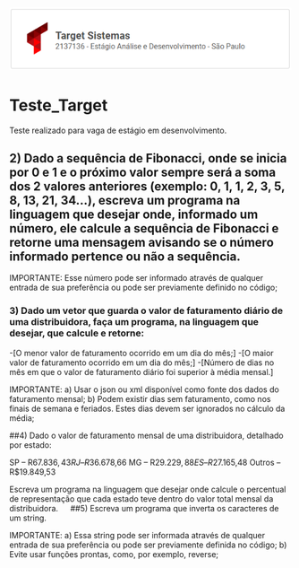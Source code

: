 <h1 align="left">
    <img src="https://github.com/LucasEPaduam/Teste_Target/blob/main/Target.PNG?raw=true"/> 
</h1>

# Teste_Target
Teste realizado para vaga de estágio em desenvolvimento.

## 2) Dado a sequência de Fibonacci, onde se inicia por 0 e 1 e o próximo valor sempre será a soma dos 2 valores anteriores (exemplo: 0, 1, 1, 2, 3, 5, 8, 13, 21, 34...), escreva um programa na linguagem que desejar onde, informado um número, ele calcule a sequência de Fibonacci e retorne uma mensagem avisando se o número informado pertence ou não a sequência.

IMPORTANTE:
Esse número pode ser informado através de qualquer entrada de sua preferência ou pode ser previamente definido no código;


### 3) Dado um vetor que guarda o valor de faturamento diário de uma distribuidora, faça um programa, na linguagem que desejar, que calcule e retorne:
-[O menor valor de faturamento ocorrido em um dia do mês;]
-[O maior valor de faturamento ocorrido em um dia do mês;]
-[Número de dias no mês em que o valor de faturamento diário foi superior à média mensal.]

IMPORTANTE:
a) Usar o json ou xml disponível como fonte dos dados do faturamento mensal;
b) Podem existir dias sem faturamento, como nos finais de semana e feriados. Estes dias devem ser ignorados no cálculo da média;


##4) Dado o valor de faturamento mensal de uma distribuidora, detalhado por estado:

SP – R$67.836,43
RJ – R$36.678,66
MG – R$29.229,88
ES – R$27.165,48
Outros – R$19.849,53

Escreva um programa na linguagem que desejar onde calcule o percentual de representação que cada estado teve dentro do valor total mensal da distribuidora.
 
##5) Escreva um programa que inverta os caracteres de um string.

IMPORTANTE:
a) Essa string pode ser informada através de qualquer entrada de sua preferência ou pode ser previamente definida no código;
b) Evite usar funções prontas, como, por exemplo, reverse;

